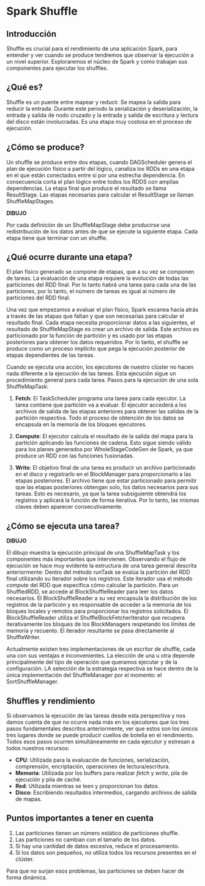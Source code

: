 # Spark Shuffle

## Introducción
Shuffle es crucial para el rendimiento de una aplicación Spark, para entender y ver cuando se produce tendremos que observar
la ejecución a un nivel superior. Exploraremos el núcleo de Spark y como trabajan sus componentes para ejecutar los shuffles.

## ¿Qué es?
Shuffle es un puente entre mapear y reducir. Se mapea la salida para reducir la entrada. Durante este periodo la serialización
y deserialización, la entrada y salida de nodo cruzado y la entrada y salida de escritura y lectura del disco están involucradas.
Es una etapa muy costosa en el proceso de ejecución.

## ¿Cómo se produce?
Un shuffle se produce entre dos etapas, cuando DAGScheduler genera el plan de ejecución físico a partir del lógico, canaliza
los RDDs en una etapa en el que están conectados entre sí por una estrecha dependencia. En consecuencia corta el plan lógico
entre todos los RDDS con amplias dependencias. La etapa final que produce el resultado se llama ResultStage. Las etapas 
necesarias para calcular el ResultStage se llaman ShuffleMapStages.

**DIBUJO**

Por cada definición de un ShuffleMapStage debe producirse una redistribución de los datos antes de que se ejecute la siguiente
etapa. Cada etapa tiene que terminar con un shuffle.

## ¿Qué ocurre durante una etapa?
El plan físico generado se compone de etapas, que a su vez se componen de tareas. La evaluación de una etapa requiere la
evolución de todas las particiones del RDD final. Por lo tanto habrá una tarea para cada una de las particiones, por lo
tanto, el número de tareas es igual al número de particiones del RDD final.

Una vez que empezamos a evaluar el plan físico, Spark escanea hacia atrás a través de las etapas que faltan y que son
necesarias para calcular el resultado final. Cada etapa necesita proporcionar datos a las siguientes, el resultado de
ShuffleMapStage es crear un archivo de salida. Este archivo es particionado por la función de partición y es usado por
las etapas posteriores para obtener los datos requeridos. Por lo tanto, el shuffle se produce como un proceso implícito
que pega la ejecución posterior de etapas dependientes de las tareas.

Cuando se ejecuta una acción, los ejecutores de nuestro clúster no hacen nada diferente a la ejecución de las tareas.
Esta ejecución sigue un procedimiento general para cada tarea. Pasos para la ejecución de una sola ShuffleMapTask:

1) **Fetch**: El TaskScheduler programa una tarea para cada ejecutor. La tarea contiene que partición va a evaluar. El 
ejecutor accederá a los archivos de salida de las etapas anteriores para obtener las salidas de la partición respectiva.
Todo el proceso de obtención de los datos se encapsula en la memoria de los bloques ejecutores.


2) **Compute**: El ejecutor calcula el resultado de la salida del mapa para la partición aplicando las funciones de cadena.
Esto sigue siendo válido para los planes generados por WholeStageCodeGen de Spark, ya que produce un RDD con las funciones
fusionadas.


3) **Write**: El objetivo final de una tarea es producir un archivo particionado en el disco y registrarlo en el BlockManager
para proporcionarlo a las etapas posteriores. El archivo tiene que estar particionado para permitir que las etapas posteriores
obtengan solo, los datos necesarios para sus tareas. Esto es necesario, ya que la tarea subsiguiente obtendrá los registros
y aplicará la función de forma iterativa. Por lo tanto, las mismas claves deben aparecer consecutivamente.

## ¿Cómo se ejecuta una tarea?

**DIBUJO**

El dibujo muestra la ejecución principal de una ShuffleMapTask y los componentes más importantes que intervienen. Observando
el flujo de ejecución se hace muy evidente la estructura de una tarea general descrita anteriormente: Dentro del método
runTask se evalúa la partición del RDD final utilizando su iterador sobre los registros. Este iterador usa el método _compute_
del RDD que especifica cómo calcular la partición. Para un ShuffledRDD, se accede al BlockShuffleReader para leer los
datos necesarios. El BlockShuffleReader a su vez encapsula la distribución de los registros de la partición y es responsable
de acceder a la memoria de los bloques locales y remotos para proporcionar los registros solicitados. El BlockShuffleReader
utiliza el ShuffleBlockFetcherIterator que recupera iterativamente los bloques de los BlockManagers respetando los límites
de memoria y recuento. El iterador resultante se pasa directamente al ShuffleWriter.

Actualmente existen tres implementaciones de un escritor de shuffle, cada una con sus ventajas e inconvenientes. La elección
de una u otra depende principalmente del tipo de operación que queramos ejecutar y de la configuración. LA selección de
la estrategia respectiva se hace dentro de la única implementación del ShuffleManager por el momento: el SortShuffleManager.

## Shuffles y rendimiento
Si observamos la ejecución de las tareas desde esta perspectiva y nos damos cuenta de que no ocurre nada más en los
ejecutores que los tres pasos fundamentales descritos anteriormente, ver que estos son los únicos tres lugares donde se
puede producir cuellos de botella en el rendimiento. Todos esos pasos ocurren simultáneamente en cada ejecutor y estresan
a todos nuestros recursos:

- **CPU**: Utilizada para la evaluación de funciones, serialización, comprensión, encriptación, operaciones de lectura/escritura.
- **Memoria**: Utilizada por los buffers para realizar _fetch_ y _write_, pila de ejecución y pila de caché.
- **Red**: Utilizada mientras se leen y proporcionan los datos.
- **Disco**: Escribiendo resultados intermedios, cargando archivos de salida de mapas.

## Puntos importantes a tener en cuenta
1) Las particiones tienen un número estático de particiones shuffle.
2) Las particiones no cambian con el tamaño de los datos.
3) Si hay una cantidad de datos excesiva, reduce el procesamiento.
4) Si los datos son pequeños, no utiliza todos los recursos presentes en el clúster.

Para que no surjan esos problemas, las particiones se deben hacer de forma dinámica.